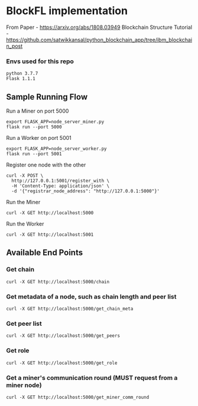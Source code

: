 # BlockFL implementation

From Paper - https://arxiv.org/abs/1808.03949 
Blockchain Structure Tutorial - https://github.com/satwikkansal/python_blockchain_app/tree/ibm_blockchain_post

### Envs used for this repo
```
python 3.7.7
Flask 1.1.1
```

## Sample Running Flow
Run a Miner on port 5000
```
export FLASK_APP=node_server_miner.py
flask run --port 5000
```
Run a Worker on port 5001
```
export FLASK_APP=node_server_worker.py
flask run --port 5001
```
Register one node with the other
```
curl -X POST \
  http://127.0.0.1:5001/register_with \
  -H 'Content-Type: application/json' \
  -d '{"registrar_node_address": "http://127.0.0.1:5000"}'
```
Run the Miner
```
curl -X GET http://localhost:5000
```
Run the Worker
```
curl -X GET http://localhost:5001
```
## Available End Points
### Get chain
```
curl -X GET http://localhost:5000/chain
```

### Get metadata of a node, such as chain length and peer list
```
curl -X GET http://localhost:5000/get_chain_meta
```

### Get peer list
```
curl -X GET http://localhost:5000/get_peers
```

### Get role
```
curl -X GET http://localhost:5000/get_role
```

### Get a miner's communication round (MUST request from a miner node)
```
curl -X GET http://localhost:5000/get_miner_comm_round
```
